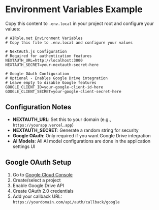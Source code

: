# Environment Variables Example

Copy this content to `.env.local` in your project root and configure your values:

```env
# AIRole.net Environment Variables
# Copy this file to .env.local and configure your values

# NextAuth.js Configuration
# Required for authentication features
NEXTAUTH_URL=http://localhost:3000
NEXTAUTH_SECRET=your-nextauth-secret-here

# Google OAuth Configuration
# Optional - Enables Google Drive integration
# Leave empty to disable Google features
GOOGLE_CLIENT_ID=your-google-client-id-here
GOOGLE_CLIENT_SECRET=your-google-client-secret-here
```

## Configuration Notes

- **NEXTAUTH_URL**: Set this to your domain (e.g., `https://yourapp.vercel.app`)
- **NEXTAUTH_SECRET**: Generate a random string for security
- **Google OAuth**: Only required if you want Google Drive integration
- **AI Models**: All AI model configurations are done in the application settings UI

## Google OAuth Setup

1. Go to [Google Cloud Console](https://console.cloud.google.com/)
2. Create/select a project
3. Enable Google Drive API
4. Create OAuth 2.0 credentials
5. Add your callback URL: `https://yourdomain.com/api/auth/callback/google` 